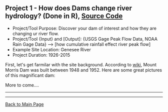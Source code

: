 ## Project 1 - How does Dams change river hydrology? (Done in R), [Source Code](https://github.com/gp86041/gepuprojects.github.io/project1_files/project1.r)


- Project/Tool Purpose: Discover your dam of interest and how they are changing ur river flow.
- Project/Tool {Input} and [Output]: {USGS Gage Peak Flow Data, NOAA Rain Gage Data} --> [how cumulative rainfall effect river peak flow]
- Example Site Location: Genesee River
- Project Duration: 1926-2015

First, let's get farmilar with the site background. According to [wiki](https://en.wikipedia.org/wiki/Mount_Morris_Dam), Mount Morris Dam was built between 1948 and 1952. Here are some great pictures of this magnificant dam:




More to come....

---
---
[Back to Main Page](https://gp86041.github.io/gepuprojects.github.io/)
